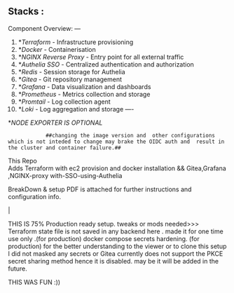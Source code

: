 
##  

 ## Stacks :

Component Overview:
—
1. **Terraform* - Infrastructure provisioning
2. **Docker* - Containerisation
3. **NGINX Reverse Proxy* - Entry point for all external traffic
4. **Authelia SSO* - Centralized authentication and authorization
5. **Redis* - Session storage for Authelia
6. **Gitea* - Git repository management
7. **Grafana* - Data visualization and dashboards
8. **Prometheus* - Metrics collection and storage
9. **Promtail* - Log collection agent
10. **Loki* - Log aggregation and storage
—-

**NODE EXPORTER IS OPTIONAL*


                ##changing the image version and  other configurations which is not inteded to change may brake the OIDC auth and  result in  the cluster and container failure.##

This Repo                                            
Adds Terraform with  ec2 provision and docker installation  &&
Gitea,Grafana ,NGINX-proxy with-SSO-using-Authelia

BreakDown  & setup PDF is attached for further instructions and configuration info.

| 


THIS IS 75% Production ready setup. 
tweaks or mods needed>>>
Terraform state file is not saved in any backend here . made it for one time use only .(for production)
docker compose secrets hardening. (for production)
for the  better understanding to the viewer or to clone this setup I did not masked any secrets or 
Gitea currently does not support the PKCE secret sharing method hence it is disabled. may be it will be added in the future.

 THIS WAS FUN :))
 
 

 


